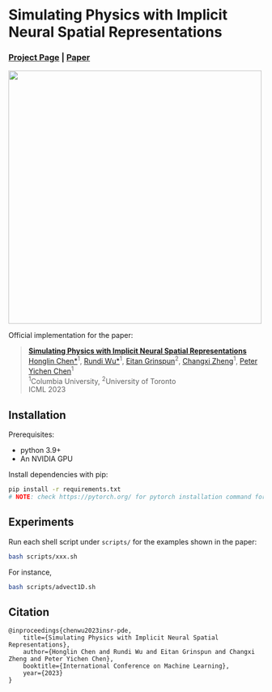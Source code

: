 # Simulating Physics with Implicit Neural Spatial Representations

### [Project Page](https://www.cs.columbia.edu/cg/INSR-PDE/)  | [Paper](https://arxiv.org/abs/2210.00124)

<img src="https://github.com/honglin-c/INSR-PDE/blob/main/.github/images/teaser.png" width="500">

Official implementation for the paper:
> **[Simulating Physics with Implicit Neural Spatial Representations](https://www.cs.columbia.edu/cg/INSR-PDE/)**  
> [Honglin Chen*](https://www.cs.columbia.edu/~honglinchen/)<sup>1</sup>, [Rundi Wu*](https://www.cs.columbia.edu/~rundi/)<sup>1</sup>, [Eitan Grinspun](https://www.dgp.toronto.edu/~eitan/)<sup>2</sup>, [Changxi Zheng](http://www.cs.columbia.edu/~cxz/)<sup>1</sup>, [Peter Yichen Chen](https://peterchencyc.com/)<sup>1</sup> <br>
> <sup>1</sup>Columbia University, <sup>2</sup>University of Toronto  
> ICML 2023


## Installation
Prerequisites:
- python 3.9+
- An NVIDIA GPU

Install dependencies with pip:
```bash
pip install -r requirements.txt
# NOTE: check https://pytorch.org/ for pytorch installation command for your CUDA version
```


## Experiments
Run each shell script under `scripts/` for the examples shown in the paper:
```bash
bash scripts/xxx.sh
```

For instance,
```bash
bash scripts/advect1D.sh
```

## Citation
```
@inproceedings{chenwu2023insr-pde,
    title={Simulating Physics with Implicit Neural Spatial Representations},
    author={Honglin Chen and Rundi Wu and Eitan Grinspun and Changxi Zheng and Peter Yichen Chen},
    booktitle={International Conference on Machine Learning},
    year={2023}
}
```